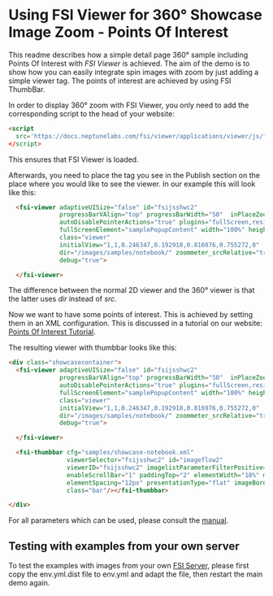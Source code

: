 # Using FSI Viewer for 360° Showcase Image Zoom - Points Of Interest

This readme describes how a simple detail page 360° sample including Points Of Interest with *FSI Viewer* is achieved.
The aim of the demo is to show how you can easily integrate spin images with zoom by just adding a simple viewer tag.
The points of interest are achieved by using FSI ThumbBar.

In order to display 360° zoom with FSI Viewer, you only need to add the corresponding script
to the head of your website:

```html
<script
  src='https://docs.neptunelabs.com/fsi/viewer/applications/viewer/js/fsiviewer.js'
</script>
```
This ensures that FSI Viewer is loaded.

Afterwards, you need to place the *<fsi-viewer>* tag you see in the Publish section on the place where you would like to see the viewer.
In our example this will look like this:

```html
  <fsi-viewer adaptiveUISize="false" id="fsijsshwc2"
              progressBarVAlign="top" progressBarWidth="50"  inPlaceZoom="true"
              autoDisablePointerActions="true" plugins="fullScreen,resize"
              fullScreenElement="samplePopupContent" width="100%" height="100%"
              class="viewer"
              initialView="1,1,0.246347,0.192918,0.816976,0.755272,0"
              dir="/images/samples/notebook/" zoommeter_srcRelative="true"
              debug="true">

  </fsi-viewer>
```

The difference between the normal 2D viewer and the 360° viewer is that the latter uses *dir* instead of *src*.

Now we want to have some points of interest. This is achieved by setting them in an XML configuration.
This is discussed in a tutorial on our website: [Points Of Interest Tutorial](https://www.neptunelabs.com/fsi-viewer-js/multiple-spins-showcase/).

The resulting viewer with thumbbar looks like this:

```html
<div class="showcasecontainer">
  <fsi-viewer adaptiveUISize="false" id="fsijsshwc2"
              progressBarVAlign="top" progressBarWidth="50"  inPlaceZoom="true"
              autoDisablePointerActions="true" plugins="fullScreen,resize"
              fullScreenElement="samplePopupContent" width="100%" height="100%"
              class="viewer"
              initialView="1,1,0.246347,0.192918,0.816976,0.755272,0"
              dir="/images/samples/notebook/" zoommeter_srcRelative="true"
              debug="true">

  </fsi-viewer>

  <fsi-thumbbar cfg="samples/showcase-notebook.xml"
                viewerSelector="fsijsshwc2" id="imageflow2"
                viewerID="fsijsshwc2" imagelistParameterFilterPositive="initialView,ThumbLabel"
                enableScrollBar="1" paddingTop="2" elementWidth="18%" minElementWidth="180"
                elementSpacing="12px" presentationType="flat" imageBorderColor="#FFF"
                class="bar"/></fsi-thumbbar>

</div>
```

For all parameters which can be used, please consult the [manual](https://docs.neptunelabs.com/fsi-viewer/latest/fsi-viewer).

## Testing with examples from your own server

To test the examples with images from your own [FSI Server](https://www.neptunelabs.com/fsi-server/), please first copy the env.yml.dist file to env.yml and adapt the file, then restart the main demo again.
